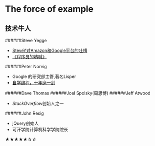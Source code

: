 The force of example
======
技术牛人
-------
######Steve Yegge
* [SteveY对Amazon和Google平台的吐槽](http://coolshell.cn/articles/5701.html)
* [《程序员的呐喊》](http://book.douban.com/subject/25884108/)

######Peter Norvig
* Google 的研究部主管,著名Lisper
* [自学编程，十年磨一剑](http://blog.jobbole.com/22905/)

######Dave Thomas
######Joel Spolsky(周思博)
######Jeff Atwood
* *StackOverflow*创始人之一

######John Resig
* jQuery创始人
* 可汗学院计算机科学学院院长

★★★★★☆☆
